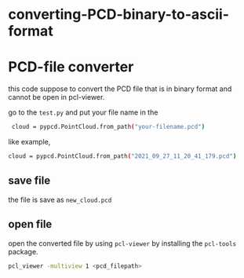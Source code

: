 # converting-PCD-binary-to-ascii-format
# PCD-file converter

this code suppose to convert the PCD file that is in binary format and cannot be open in pcl-viewer. 

go to the `test.py` and put your file name in the 
```bash
 cloud = pypcd.PointCloud.from_path("your-filename.pcd")
``` 
like example,

```bash
cloud = pypcd.PointCloud.from_path("2021_09_27_11_20_41_179.pcd")
```


## save file

the file is save as `new_cloud.pcd`

## open file

open the converted file by using `pcl-viewer` by installing the `pcl-tools` package.

```bash
pcl_viewer -multiview 1 <pcd_filepath>
```
